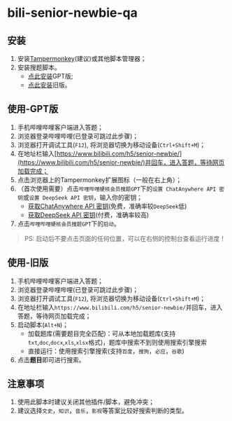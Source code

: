 # bili-senior-newbie-qa

## 安装

1. 安装[Tampermonkey](https://www.tampermonkey.net/index.php)(建议)或其他脚本管理器；
2. 安装搜题脚本。
    - [点此安装](https://github.com/HCLonely/bili-senior-newbie-qa/blob/main/bili-senior-newbie-qa-GPT.user.js?raw=true)GPT版;
    - [点此安装](https://github.com/HCLonely/bili-senior-newbie-qa/blob/main/bili-senior-newbie-qa.user.js?raw=true)旧版。

## 使用-GPT版

1. 手机哔哩哔哩客户端进入答题；
2. 浏览器登录哔哩哔哩(已登录可跳过此步骤)；
3. 浏览器打开调试工具(`F12`), 将浏览器切换为移动设备(`Ctrl+Shift+M`)；
4. 在地址栏输入[https://www.bilibili.com/h5/senior-newbie/](https://www.bilibili.com/h5/senior-newbie/)并回车，进入答题，等待网页加载完成；
5. 点击浏览器上的Tampermonkey扩展图标（一般在右上角）；
6. （首次使用需要）点击`哔哩哔哩硬核会员搜题GPT`下的`设置 ChatAnywhere API 密钥`或`设置 DeepSeek API 密钥`，输入你的密钥；
    - [获取ChatAnywhere API 密钥](https://github.com/chatanywhere/GPT_API_free?tab=readme-ov-file#%E5%85%8D%E8%B4%B9%E4%BD%BF%E7%94%A8)(免费，准确率较`DeepSeek`低)
    - [获取DeepSeek API 密钥](https://platform.deepseek.com/)(付费，准确率较高)
7. 点击`哔哩哔哩硬核会员搜题GPT`下的`启动`。

> PS: 启动后不要点击页面的任何位置，可以在右侧的控制台查看运行进度！

## 使用-旧版

1. 手机哔哩哔哩客户端进入答题；
2. 浏览器登录哔哩哔哩(已登录可跳过此步骤)；
3. 浏览器打开调试工具(`F12`), 将浏览器切换为移动设备(`Ctrl+Shift+M`)；
4. 在地址栏输入`https://www.bilibili.com/h5/senior-newbie/`并回车，进入答题，等待网页加载完成；
5. 启动脚本(`Alt+N`)；
    - 加载题库(需要题目完全匹配)：可从本地加载题库(支持`txt`,`doc`,`docx`,`xls`,`xlsx`格式)，题库中搜索不到则使用搜索引擎搜索
    - 直接运行：使用搜索引擎搜索(支持`百度`，`搜狗`，`必应`，`谷歌`)
6. 点击**题目**即可进行搜索。

## 注意事项

1. 使用此脚本时建议关闭其他插件/脚本，避免冲突；
2. 建议选择`文史`，`知识`，`音乐`，`影视`等答案比较好搜索判断的类型。
